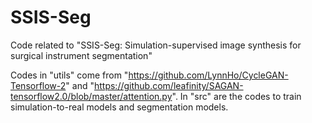# SSIS-Seg
Code related to "SSIS-Seg: Simulation-supervised image synthesis for surgical instrument segmentation"

Codes in "utils" come from "https://github.com/LynnHo/CycleGAN-Tensorflow-2" and "https://github.com/leafinity/SAGAN-tensorflow2.0/blob/master/attention.py".
In "src" are the codes to train simulation-to-real models and segmentation models.
